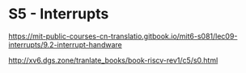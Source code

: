 # S5 - Interrupts

https://mit-public-courses-cn-translatio.gitbook.io/mit6-s081/lec09-interrupts/9.2-interrupt-handware

http://xv6.dgs.zone/tranlate_books/book-riscv-rev1/c5/s0.html
